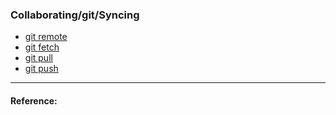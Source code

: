 ### Collaborating/git/Syncing

* [git remote](command/gitremote.md)
* [git fetch](command/gitfetch.md)
* [git pull](command/gitpull.md)
* [git push](command/gitpush.md)

----
#### Reference:
